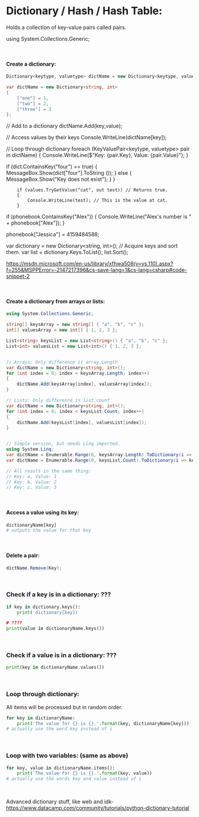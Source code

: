 # Dictionary / Hash / Hash Table:
Holds a collection of key-value pairs called pairs.

using System.Collections.Generic;

<br>

#### Create a dictionary:
```c#
Dictionary<keytype, valuetype> dictName = new Dictionary<keytype, valuetype>();

var dictName = new Dictionary<string, int>
{
    ["one"] = 1,
    ["two"] = 2,
    ["three"] = 3
};
```


// Add to a dictionary
dictName.Add(key,value);

// Access values by their keys
Console.WriteLine(dictName[key]);

// Loop through dictionary
foreach (KeyValuePair<keytype, valuetype> pair in dictName)
{
    Console.WriteLine($"Key: {pair.Key}, Value: {pair.Value}");
}

if (dict.ContainsKey("four") == true)
{
    MessageBox.Show(dict["four"].ToString ());
}
    else
    {
        MessageBox.Show("Key does not exist");
    }
}

        if (values.TryGetValue("cat", out test)) // Returns true.
        {
            Console.WriteLine(test); // This is the value at cat.
        }

if (phonebook.ContainsKey("Alex"))
{
    Console.WriteLine("Alex's number is " + phonebook["Alex"]);
}

phonebook["Jessica"] = 4159484588;

var dictionary = new Dictionary<string, int>();
// Acquire keys and sort them.
var list = dictionary.Keys.ToList();
list.Sort();

https://msdn.microsoft.com/en-us/library/xfhwa508(v=vs.110).aspx?f=255&MSPPError=-2147217396&cs-save-lang=1&cs-lang=csharp#code-snippet-2



<br>

#### Create a dictionary from arrays or lists:
```c#
using System.Collections.Generic;

string[] keysArray = new string[] { "a", "b", "c" };
int[] valuesArray = new int[] { 1, 2, 3 };

List<string> keysList = new List<string>() { "a", "b", "c" };
List<int> valuesList = new List<int>() { 1, 2, 3 };


// Arrays: Only difference is array.Length
var dictName = new Dictionary<string, int>();
for (int index = 0; index < keysArray.Length; index++)
{
    dictName.Add(keysArray[index], valuesArray[index]);
}

// Lists: Only difference is list.count
var dictName = new Dictionary<string, int>();
for (int index = 0; index < keysList.Count; index++)
{
    dictName.Add(keysList[index], valuesList[index]);
}


// Simple version, but needs Linq imported.
using System.Linq;
var dictName = Enumerable.Range(0, keysArray.Length).ToDictionary(i => keysArray[i], i => valuesArray[i]);
var dictName = Enumerable.Range(0, keysList.Count).ToDictionary(i => keysList[i], i => valuesList[i]);

// All result in the same thing:
// Key: a, Value: 1
// Key: b, Value: 2
// Key: c, Value: 3
```

<br>

#### Access a value using its key:
```python
dictionaryName[key]
# outputs the value for that key
```

<br>

#### Delete a pair:
```c#
dictName.Remove(Key);
```

<br>

### Check if a key is in a dictionary: ???
```python
if key in dictionary.keys():
    print('dictionary[key])

# ????
print(value in dictionaryName.keys())
```

<br>

### Check if a value is in a dictionary: ???
```python
print(key in dictionaryName.values())
```

<br>

### Loop through dictionary:
All items will be processed but in random order.
```python
for key in dictionaryName:
	print('The value for {} is {}.'.format(key, dictionaryName[key]))
# actually use the word key instead of i
```

<br>

### Loop with two variables: (same as above)
```python
for key, value in dictionaryName.items():
	print('The value for {} is {}.'.format(key, value))
# actually use the words key and value instead of i
```

<br>

Advanced dictionary stuff, like web and idk- https://www.datacamp.com/community/tutorials/python-dictionary-tutorial
